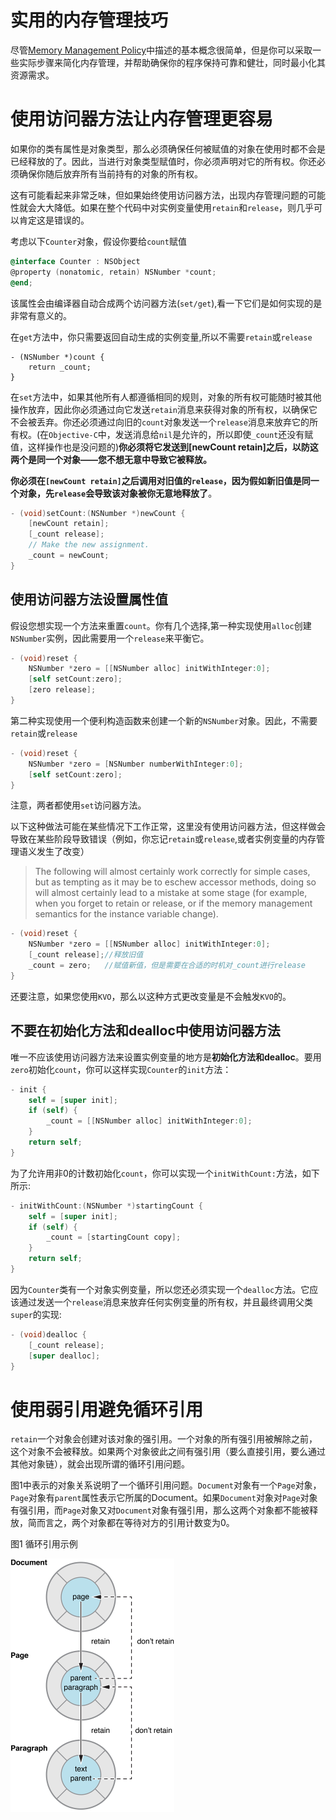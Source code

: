 # 实用的内存管理技巧

尽管[Memory Management Policy](https://developer.apple.com/library/archive/documentation/Cocoa/Conceptual/MemoryMgmt/Articles/mmRules.html#//apple_ref/doc/uid/20000994-BAJHFBGH)中描述的基本概念很简单，但是你可以采取一些实际步骤来简化内存管理，并帮助确保你的程序保持可靠和健壮，同时最小化其资源需求。

# 使用访问器方法让内存管理更容易

如果你的类有属性是对象类型，那么必须确保任何被赋值的对象在使用时都不会是已经释放的了。因此，当进行对象类型赋值时，你必须声明对它的所有权。你还必须确保你随后放弃所有当前持有的对象的所有权。

这有可能看起来非常乏味，但如果始终使用访问器方法，出现内存管理问题的可能性就会大大降低。如果在整个代码中对实例变量使用`retain`和`release`，则几乎可以肯定这是错误的。

考虑以下`Counter`对象，假设你要给`count`赋值

```objective-c
@interface Counter : NSObject
@property (nonatomic, retain) NSNumber *count;
@end;
```

该属性会由编译器自动合成两个访问器方法(`set/get`),看一下它们是如何实现的是非常有意义的。

在`get`方法中，你只需要返回自动生成的实例变量,所以不需要`retain`或`release`

```objc
- (NSNumber *)count {
    return _count;
}
```

在`set`方法中，如果其他所有人都遵循相同的规则，对象的所有权可能随时被其他操作放弃，因此你必须通过向它发送`retain`消息来获得对象的所有权，以确保它不会被丢弃。你还必须通过向旧的`count`对象发送一个`release`消息来放弃它的所有权。(在`Objective-C`中，发送消息给`nil`是允许的，所以即使`_count`还没有赋值，这样操作也是没问题的)**你必须将它发送到[newCount retain]之后，以防这两个是同一个对象——您不想无意中导致它被释放。**

**你必须在`[newCount retain]`之后调用对旧值的`release`，因为假如新旧值是同一个对象，先`release`会导致该对象被你无意地释放了**。

```objective-c
- (void)setCount:(NSNumber *)newCount {
    [newCount retain];
    [_count release];
    // Make the new assignment.
    _count = newCount;
}
```

## 使用访问器方法设置属性值

假设您想实现一个方法来重置`count`。你有几个选择,第一种实现使用`alloc`创建`NSNumber`实例，因此需要用一个`release`来平衡它。

```objective-c
- (void)reset {
    NSNumber *zero = [[NSNumber alloc] initWithInteger:0];
    [self setCount:zero];
    [zero release];
}
```

第二种实现使用一个便利构造函数来创建一个新的`NSNumber`对象。因此，不需要`retain`或`release`

```objective-c
- (void)reset {
    NSNumber *zero = [NSNumber numberWithInteger:0];
    [self setCount:zero];
}
```

注意，两者都使用`set`访问器方法。

以下这种做法可能在某些情况下工作正常，这里没有使用访问器方法，但这样做会导致在某些阶段导致错误（例如，你忘记`retain`或`release`,或者实例变量的内存管理语义发生了改变）

> The following will almost certainly work correctly for simple cases, but as tempting as it may be to eschew accessor methods, doing so will almost certainly lead to a mistake at some stage (for example, when you forget to retain or release, or if the memory management semantics for the instance variable change).

```objective-c
- (void)reset {
    NSNumber *zero = [[NSNumber alloc] initWithInteger:0];
    [_count release];//释放旧值
    _count = zero;	 //赋值新值，但是需要在合适的时机对_count进行release
}
```

还要注意，如果您使用`KVO`，那么以这种方式更改变量是不会触发`KVO`的。

## 不要在初始化方法和dealloc中使用访问器方法

唯一不应该使用访问器方法来设置实例变量的地方是**初始化方法和dealloc**。要用`zero`初始化`count`，你可以这样实现`Counter`的`init`方法：

```objective-c
- init {
    self = [super init];
    if (self) {
        _count = [[NSNumber alloc] initWithInteger:0];
    }
    return self;
}
```

为了允许用非0的计数初始化`count`，你可以实现一个`initWithCount:`方法，如下所示:

```objective-c
- initWithCount:(NSNumber *)startingCount {
    self = [super init];
    if (self) {
        _count = [startingCount copy];
    }
    return self;
}
```

因为`Counter`类有一个对象实例变量，所以您还必须实现一个`dealloc`方法。它应该通过发送一个`release`消息来放弃任何实例变量的所有权，并且最终调用父类`super`的实现:

```objective-c
- (void)dealloc {
    [_count release];
    [super dealloc];
}
```

# 使用弱引用避免循环引用

`retain`一个对象会创建对该对象的强引用。一个对象的所有强引用被解除之前，这个对象不会被释放。如果两个对象彼此之间有强引用（要么直接引用，要么通过其他对象链），就会出现所谓的循环引用问题。

图1中表示的对象关系说明了一个循环引用问题。`Document`对象有一个`Page`对象，`Page`对象有`parent`属性表示它所属的Document。如果`Document`对象对`Page`对象有强引用，而`Page`对象又对`Document`对象有强引用，那么这两个对象都不能被释放，简而言之，两个对象都在等待对方的引用计数变为0。

图1 循环引用示例

<img src="./imgs/retaincycles_2x.png" alt="2" style="zoom:50%;" />

